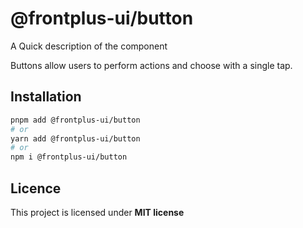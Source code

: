 # @frontplus-ui/button

A Quick description of the component

Buttons allow users to perform actions and choose with a single tap.

## Installation

```sh
pnpm add @frontplus-ui/button
# or
yarn add @frontplus-ui/button
# or
npm i @frontplus-ui/button
```

## Licence

This project is licensed under **MIT license**
